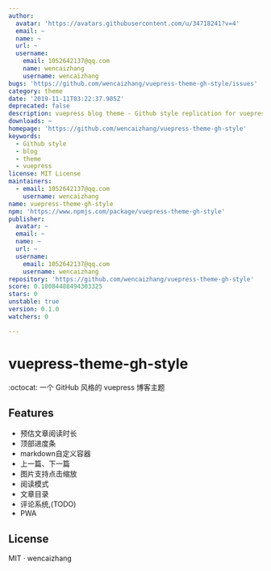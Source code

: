 ```yaml
---
author:
  avatar: 'https://avatars.githubusercontent.com/u/34718241?v=4'
  email: ~
  name: ~
  url: ~
  username:
    email: 1052642137@qq.com
    name: wencaizhang
    username: wencaizhang
bugs: 'https://github.com/wencaizhang/vuepress-theme-gh-style/issues'
category: theme
date: '2019-11-11T03:22:37.905Z'
deprecated: false
description: vuepress blog theme - Github style replication for vuepress blog theme
downloads: ~
homepage: 'https://github.com/wencaizhang/vuepress-theme-gh-style'
keywords:
  - Github style
  - blog
  - theme
  - vuepress
license: MIT License
maintainers:
  - email: 1052642137@qq.com
    username: wencaizhang
name: vuepress-theme-gh-style
npm: 'https://www.npmjs.com/package/vuepress-theme-gh-style'
publisher:
  avatar: ~
  email: ~
  name: ~
  url: ~
  username:
    email: 1052642137@qq.com
    username: wencaizhang
repository: 'https://github.com/wencaizhang/vuepress-theme-gh-style'
score: 0.18084488494303325
stars: 0
unstable: true
version: 0.1.0
watchers: 0

---
```


# vuepress-theme-gh-style

:octocat: 一个 GitHub 风格的 vuepress 博客主题

## Features

- 预估文章阅读时长
- 顶部进度条
- markdown自定义容器
- 上一篇、下一篇
- 图片支持点击缩放
- 阅读模式
- 文章目录
- 评论系统,(TODO)
- PWA

## License

MIT · wencaizhang
